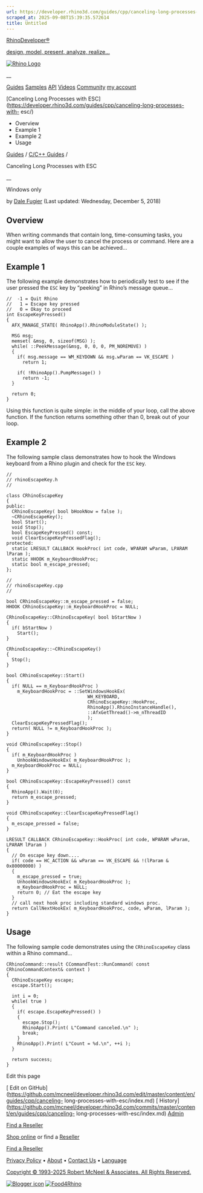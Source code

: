 ```yaml
---
url: https://developer.rhino3d.com/guides/cpp/canceling-long-processes-with-esc/
scraped_at: 2025-09-08T15:39:35.572614
title: Untitled
---
```


[RhinoDeveloper®](/)

[design, model, present, analyze, realize...](/)

[![Rhino Logo](https://developer.rhino3d.com/images/rhinodevlogo.png)](/)

__

[Guides](https://developer.rhino3d.com/guides)
[Samples](https://developer.rhino3d.com/samples)
[API](https://developer.rhino3d.com/api)
[Videos](https://developer.rhino3d.com/videos)
[Community](https://discourse.mcneel.com/c/rhino-developer) [my account
](https://www.rhino3d.com/my-account/ "Manage your account, licenses, and
teams")

[Canceling Long Processes with
ESC](https://developer.rhino3d.com/guides/cpp/canceling-long-processes-with-
esc/)

  * Overview
  * Example 1
  * Example 2
  * Usage

[Guides](https://developer.rhino3d.com/en/guides/) / [C/C++
Guides](https://developer.rhino3d.com/en/guides/cpp/) /

Canceling Long Processes with ESC

__

Windows only

by [Dale Fugier](https://discourse.mcneel.com/u/dale/) (Last updated:
Wednesday, December 5, 2018)

## Overview

When writing commands that contain long, time-consuming tasks, you might want
to allow the user to cancel the process or command. Here are a couple examples
of ways this can be achieved…

## Example 1

The following example demonstrates how to periodically test to see if the user
pressed the `ESC` key by “peeking” in Rhino’s message queue…

    
    
    //  -1 = Quit Rhino
    //   1 = Escape key pressed
    //   0 = Okay to proceed
    int EscapeKeyPressed()
    {
      AFX_MANAGE_STATE( RhinoApp().RhinoModuleState() );
    
      MSG msg;
      memset( &msg, 0, sizeof(MSG) );
      while( ::PeekMessage(&msg, 0, 0, 0, PM_NOREMOVE) )
      {
        if( msg.message == WM_KEYDOWN && msg.wParam == VK_ESCAPE )
          return 1;
    
        if( !RhinoApp().PumpMessage() )
          return -1;
      }
    
      return 0;
    }
    

Using this function is quite simple: in the middle of your loop, call the
above function. If the function returns something other than 0, break out of
your loop.

## Example 2

The following sample class demonstrates how to hook the Windows keyboard from
a Rhino plugin and check for the `ESC` key.

    
    
    //
    // rhinoEscapeKey.h
    //
    
    class CRhinoEscapeKey
    {
    public:
      CRhinoEscapeKey( bool bHookNow = false );
      ~CRhinoEscapeKey();
      bool Start();
      void Stop();
      bool EscapeKeyPressed() const;
      void ClearEscapeKeyPressedFlag();
    protected:
      static LRESULT CALLBACK HookProc( int code, WPARAM wParam, LPARAM lParam );
      static HHOOK m_KeyboardHookProc;
      static bool m_escape_pressed;
    };
    
    //
    // rhinoEscapeKey.cpp
    //
    
    bool CRhinoEscapeKey::m_escape_pressed = false;
    HHOOK CRhinoEscapeKey::m_KeyboardHookProc = NULL;
    
    CRhinoEscapeKey::CRhinoEscapeKey( bool bStartNow )
    {
      if( bStartNow )
        Start();
    }
    
    CRhinoEscapeKey::~CRhinoEscapeKey()
    {
      Stop();
    }
    
    bool CRhinoEscapeKey::Start()
    {
      if( NULL == m_KeyboardHookProc )
        m_KeyboardHookProc = ::SetWindowsHookEx(
                                  WH_KEYBOARD,
                                  CRhinoEscapeKey::HookProc,
                                  RhinoApp().RhinoInstanceHandle(),
                                  ::AfxGetThread()->m_nThreadID
                                  );
      ClearEscapeKeyPressedFlag();
      return( NULL != m_KeyboardHookProc );
    }
    
    void CRhinoEscapeKey::Stop()
    {
      if( m_KeyboardHookProc )
        UnhookWindowsHookEx( m_KeyboardHookProc );
      m_KeyboardHookProc = NULL;
    }
    
    bool CRhinoEscapeKey::EscapeKeyPressed() const
    {
      RhinoApp().Wait(0);
      return m_escape_pressed;
    }
    
    void CRhinoEscapeKey::ClearEscapeKeyPressedFlag()
    {
      m_escape_pressed = false;
    }
    
    LRESULT CALLBACK CRhinoEscapeKey::HookProc( int code, WPARAM wParam, LPARAM lParam )
    {
      // On escape key down....
      if( code == HC_ACTION && wParam == VK_ESCAPE && !(lParam & 0x80000000) )
      {
        m_escape_pressed = true;
        UnhookWindowsHookEx( m_KeyboardHookProc );
        m_KeyboardHookProc = NULL;
        return 0; // Eat the escape key
      }
      // call next hook proc including standard windows proc.
      return CallNextHookEx( m_KeyboardHookProc, code, wParam, lParam );
    }
    

## Usage

The following sample code demonstrates using the `CRhinoEscapeKey` class
within a Rhino command…

    
    
    CRhinoCommand::result CCommandTest::RunCommand( const CRhinoCommandContext& context )
    {
      CRhinoEscapeKey escape;
      escape.Start();
    
      int i = 0;
      while( true )
      {
        if( escape.EscapeKeyPressed() )
        {
          escape.Stop();
          RhinoApp().Print( L"Command canceled.\n" );
          break;
        }
        RhinoApp().Print( L"Count = %d.\n", ++i );
      }
    
      return success;
    }
    

Edit this page

[ Edit on
GitHub](https://github.com/mcneel/developer.rhino3d.com/edit/master/content/en/guides/cpp/canceling-
long-processes-with-esc/index.md) [
History](https://github.com/mcneel/developer.rhino3d.com/commits/master/content/en/guides/cpp/canceling-
long-processes-with-esc/index.md) [
Admin](https://developer.rhino3d.com/admin)

[Find a Reseller](https://www.rhino3d.com/sales)

[Shop online](https://www.rhino3d.com/store) or find a
[Reseller](https://www.rhino3d.com/sales)

[Find a Reseller](https://www.rhino3d.com/sales)

[Privacy Policy](https://www.rhino3d.com/privacy) •
[About](https://www.rhino3d.com/mcneel/about) • [Contact
Us](https://www.rhino3d.com/mcneel/contact) • [
Language](https://www.rhino3d.com/language "Change to a different region or
language")

[Copyright © 1993-2025 Robert McNeel & Associates. All Rights
Reserved.](https://www.rhino3d.com/mcneel/about)

[](https://www.facebook.com/McNeelRhinoceros/)
[](https://twitter.com/bobmcneel) [](https://www.linkedin.com/groups/75313/)
[](https://www.youtube.com/user/RhinoGuide/videos) [](https://vimeo.com/rhino)
[![Blogger
icon](https://developer.rhino3d.com/images/blogger.svg)](http://blog.rhino3d.com/)
[![Food4Rhino](https://developer.rhino3d.com/images/f4r_icon_01.svg)](https://www.food4rhino.com)


